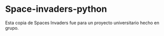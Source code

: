 # Space-invaders-python
Esta copia de Spaces Invaders fue para un proyecto universitario hecho en grupo.